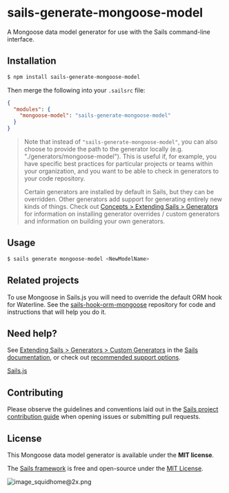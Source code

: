 # sails-generate-mongoose-model

A Mongoose data model generator for use with the Sails command-line interface.

## Installation

```sh
$ npm install sails-generate-mongoose-model
```

Then merge the following into your `.sailsrc` file:

```json
{
  "modules": {
    "mongoose-model": "sails-generate-mongoose-model"
  }
}
```

> Note that instead of `"sails-generate-mongoose-model"`, you can also choose to provide the path to the generator locally (e.g. "./generators/mongoose-model").
> This is useful if, for example, you have specific best practices for particular projects or teams within your organization, and you want to be able to check in generators to your code repository.
>
> Certain generators are installed by default in Sails, but they can be overridden.  Other generators add support for generating entirely new kinds of things.
> Check out [Concepts > Extending Sails > Generators](https://sailsjs.com/docs/concepts/extending-sails/generators) for information on installing generator overrides / custom generators and information on building your own generators.

## Usage

```bash
$ sails generate mongoose-model <NewModelName>
```

## Related projects

To use Mongoose in Sails.js you will need to override the default ORM hook for Waterline. See the [sails-hook-orm-mongoose](https://github.com/FunhouseAtelier/sails-hook-orm-mongoose) repository for code and instructions that will help you do it.

## Need help?

See [Extending Sails > Generators > Custom Generators](https://sailsjs.com/docs/concepts/extending-sails/generators/custom-generators) in the [Sails documentation](https://sailsjs.com/documentation), or check out [recommended support options](https://sailsjs.com/support).

[Sails.js](https://sailsjs.com)

## Contributing

Please observe the guidelines and conventions laid out in the [Sails project contribution guide](https://sailsjs.com/documentation/contributing) when opening issues or submitting pull requests.

## License

This Mongoose data model generator is available under the **MIT license**.

The [Sails framework](https://sailsjs.com) is free and open-source under the [MIT License](https://sailsjs.com/license).

![image_squidhome@2x.png](http://i.imgur.com/RIvu9.png)
